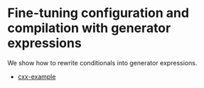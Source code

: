 # Fine-tuning configuration and compilation with generator expressions

We show how to rewrite conditionals into generator expressions.


- [cxx-example](cxx-example/)
